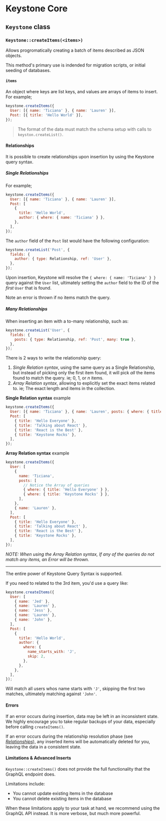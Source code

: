 # Keystone Core

## `Keystone` class

### `Keystone::createItems(<items>)`

Allows progromatically creating a batch of items described as JSON objects.

This method's primary use is indended for migration scripts, or initial seeding
of databases.

#### `items`

An object where keys are list keys, and values are arrays of items to insert.
For example;

```javascript
keystone.createItems({
  User: [{ name: 'Ticiana' }, { name: 'Lauren' }],
  Post: [{ title: 'Hello World' }],
});
```

> The format of the data must match the schema setup with calls to
> `keyston.createList()`.

#### Relationships

It is possible to create relationships upon insertion by using the Keystone
query syntax.

##### Single Relationships

For example;

```javascript
keystone.createItems({
  User: [{ name: 'Ticiana' }, { name: 'Lauren' }],
  Post: [
    {
      title: 'Hello World',
      author: { where: { name: 'Ticiana' } },
    },
  ],
});
```

The `author` field of the `Post` list would have the following configuration:

```javascript
keystone.createList('Post', {
  fields: {
    author: { type: Relationship, ref: 'User' },
  },
});
```

Upon insertion, Keystone will resolve the `{ where: { name: 'Ticiana' } }` query
against the `User` list, ultimately setting the `author` field to the ID of the
_first_ `User` that is found.

Note an error is thrown if no items match the query.

##### Many Relationships

When inserting an item with a to-many relationship, such as:

```javascript
keystone.createList('User', {
  fields: {
    posts: { type: Relationship, ref: 'Post', many: true },
  },
});
```

There is 2 ways to write the relationship query:

1.  _Single Relation syntax_, using the same query as a Single Relationship, but
    instead of picking only the first item found, it will pick _all_ the items
    found to match the query. ie; 0, 1, or _n_ items.
2.  _Array Relation syntax_, allowing to explicitly set the exact items related
    to. ie; The exact length and items in the collection.

**Single Relation syntax** example

```javascript
keystone.createItems({
  User: [{ name: 'Ticiana' }, { name: 'Lauren', posts: { where: { title_contains: 'React' } } }],
  Post: [
    { title: 'Hello Everyone' },
    { title: 'Talking about React' },
    { title: 'React is the Best' },
    { title: 'Keystone Rocks' },
  ],
});
```

**Array Relation syntax** example

```javascript
keystone.createItems({
  User: [
    {
      name: 'Ticiana',
      posts: [
        // Notice the Array of queries
        { where: { title: 'Hello Everyone' } },
        { where: { title: 'Keystone Rocks' } },
      ],
    },
    { name: 'Lauren' },
  ],
  Post: [
    { title: 'Hello Everyone' },
    { title: 'Talking about React' },
    { title: 'React is the Best' },
    { title: 'Keystone Rocks' },
  ],
});
```

_NOTE: When using the Array Relation syntax, If any of the queries do not match
any items, an Error will be thrown._

---

The entire power of Keystone Query Syntax is supported.

If you need to related to the 3rd item, you'd use a query like:

```javascript
keystone.createItems({
  User: [
    { name: 'Jed' },
    { name: 'Lauren' },
    { name: 'Jess' },
    { name: 'Lauren' },
    { name: 'John' },
  ],
  Post: [
    {
      title: 'Hello World',
      author: {
        where: {
          name_starts_with: 'J',
          skip: 2,
        },
      },
    },
  ],
});
```

Will match all users whos name starts with `'J'`, skipping the first two matches,
ultimately matching against `'John'`.

#### Errors

If an error occurs during insertion, data may be left in an inconsistent state.
We highly encourage you to take regular backups of your data, especially before
calling `createItems()`.

If an error occurs during the relationship resolution phase (see
_[Relationships](#relationships)_), any inserted items will be automatically
deleted for you, leaving the data in a consistent state.

#### Limitations & Advanced Inserts

`Keystone::createItems()` does not provide the full functionality that the
GraphQL endpoint does.

Limitations include:

- You cannot update existing items in the database
- You cannot delete existing items in the database

<!--
- You cannot insert items which have a required field of type `Relationship`
-->

When these limitations apply to your task at hand, we recommend using the
GraphQL API instead. It is more verbose, but much more powerful.
